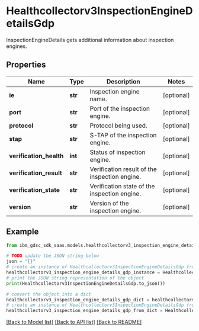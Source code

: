# Healthcollectorv3InspectionEngineDetailsGdp

InspectionEngineDetails gets additional information about inspection engines.

## Properties

Name | Type | Description | Notes
------------ | ------------- | ------------- | -------------
**ie** | **str** | Inspection engine name. | [optional] 
**port** | **str** | Port of the inspection engine. | [optional] 
**protocol** | **str** | Protocol being used. | [optional] 
**stap** | **str** | S-TAP of the inspection engine. | [optional] 
**verification_health** | **int** | Status of inspection engine. | [optional] 
**verification_result** | **str** | Verification result of the inspection engine. | [optional] 
**verification_state** | **str** | Verification state of the inspection engine. | [optional] 
**version** | **str** | Version of the inspection engine. | [optional] 

## Example

```python
from ibm_gdsc_sdk_saas.models.healthcollectorv3_inspection_engine_details_gdp import Healthcollectorv3InspectionEngineDetailsGdp

# TODO update the JSON string below
json = "{}"
# create an instance of Healthcollectorv3InspectionEngineDetailsGdp from a JSON string
healthcollectorv3_inspection_engine_details_gdp_instance = Healthcollectorv3InspectionEngineDetailsGdp.from_json(json)
# print the JSON string representation of the object
print(Healthcollectorv3InspectionEngineDetailsGdp.to_json())

# convert the object into a dict
healthcollectorv3_inspection_engine_details_gdp_dict = healthcollectorv3_inspection_engine_details_gdp_instance.to_dict()
# create an instance of Healthcollectorv3InspectionEngineDetailsGdp from a dict
healthcollectorv3_inspection_engine_details_gdp_from_dict = Healthcollectorv3InspectionEngineDetailsGdp.from_dict(healthcollectorv3_inspection_engine_details_gdp_dict)
```
[[Back to Model list]](../README.md#documentation-for-models) [[Back to API list]](../README.md#documentation-for-api-endpoints) [[Back to README]](../README.md)


